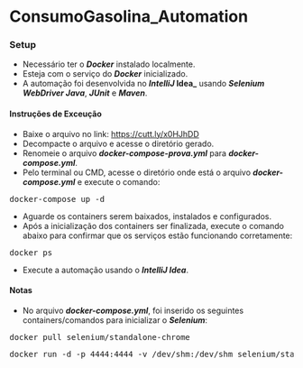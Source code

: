 # ConsumoGasolina_Automation

### Setup

- Necessário ter o **_Docker_** instalado localmente.
- Esteja com o serviço do **_Docker_** inicializado.
- A automação foi desenvolvida no **_IntelliJ_ Idea_** usando **_Selenium WebDriver Java_**, **_JUnit_** e **_Maven_**.

#### Instruções de Exceução

- Baixe o arquivo no link: https://cutt.ly/x0HJhDD
- Decompacte o arquivo e acesse o diretório gerado.
- Renomeie o arquivo **_docker-compose-prova.yml_** para **_docker-compose.yml_**.
- Pelo terminal ou CMD, acesse o diretório onde está o arquivo **_docker-compose.yml_** e execute o comando:
<pre>docker-compose up -d</pre>
- Aguarde os containers serem baixados, instalados e configurados.
- Após a inicialização dos containers ser finalizada, execute o comando abaixo para confirmar que os serviços estão funcionando corretamente:
<pre>docker ps</pre>
- Execute a automação usando o **_IntelliJ Idea_**.

#### Notas

- No arquivo **_docker-compose.yml_**, foi inserido os seguintes containers/comandos para inicializar o **_Selenium_**:
<pre>docker pull selenium/standalone-chrome</pre>
<pre>docker run -d -p 4444:4444 -v /dev/shm:/dev/shm selenium/standalone-chrome</pre>
